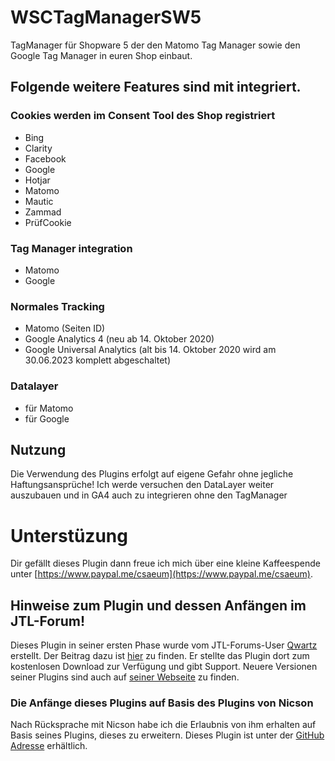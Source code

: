 # WSCTagManagerSW5

TagManager für Shopware 5 der den Matomo Tag Manager sowie den Google Tag Manager in euren Shop einbaut.

## Folgende weitere Features sind mit integriert.

### Cookies werden im Consent Tool des Shop registriert

- Bing
- Clarity
- Facebook
- Google
- Hotjar
- Matomo
- Mautic
- Zammad
- PrüfCookie

### Tag Manager integration

- Matomo
- Google

### Normales Tracking

- Matomo (Seiten ID)
- Google Analytics 4 (neu ab 14. Oktober 2020)
- Google Universal Analytics (alt bis 14. Oktober 2020 wird am 30.06.2023 komplett abgeschaltet)

### Datalayer

- für Matomo
- für Google

## Nutzung

Die Verwendung des Plugins erfolgt auf eigene Gefahr ohne jegliche Haftungsansprüche! Ich werde versuchen den DataLayer weiter auszubauen und in GA4 auch zu integrieren ohne den TagManager

# Unterstüzung

Dir gefällt dieses Plugin dann freue ich mich über eine kleine Kaffeespende unter
[https://www.paypal.me/csaeum](https://www.paypal.me/csaeum).


## Hinweise zum Plugin und dessen Anfängen im JTL-Forum!
 Dieses Plugin in seiner ersten Phase wurde vom JTL-Forums-User [Qwartz](https://forum.jtl-software.de/members/qwartz.39285) erstellt.
    Der Beitrag dazu ist [hier](https://forum.jtl-software.de/threads/jtl5-plugin-google-analytics-tagmanager.145238) zu finden.
    Er stellte das Plugin dort zum kostenlosen Download zur Verfügung und gibt Support.
    Neuere Versionen seiner Plugins sind auch auf [seiner Webseite](https://www.nicson.de/Google-Analytics-TagManager-fuer-JTL-5) zu finden.

### Die Anfänge dieses Plugins auf Basis des Plugins von Nicson
 Nach Rücksprache mit Nicson habe ich die Erlaubnis von ihm erhalten auf Basis seines Plugins, dieses zu erweitern.
 Dieses Plugin ist unter der [GitHub Adresse](https://github.com/csaeum/WSC-Nicson-TM) erhältlich.

